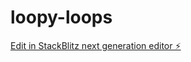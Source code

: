 # loopy-loops

[Edit in StackBlitz next generation editor ⚡️](https://stackblitz.com/~/github.com/Ashwanth2310/loopy-loops)